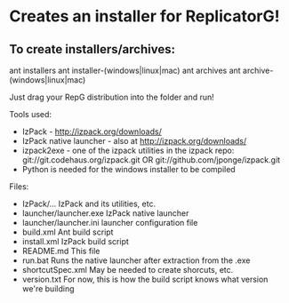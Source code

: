 Creates an installer for ReplicatorG!
=====================================

To create installers/archives:
------------------------------
ant installers
ant installer-(windows|linux|mac)
ant archives
ant archive-(windows|linux|mac)

Just drag your RepG distribution into the folder and run!

Tools used:

* IzPack - http://izpack.org/downloads/
* IzPack native launcher - also at http://izpack.org/downloads/
* izpack2exe - one of the izpack utilities in the izpack repo: git://git.codehaus.org/izpack.git OR git://github.com/jponge/izpack.git
* Python is needed for the windows installer to be compiled

Files:

* IzPack/...				IzPack and its utilities, etc.
* launcher/launcher.exe	IzPack native launcher
* launcher/launcher.ini	launcher configuration file
* build.xml				Ant build script
* install.xml				IzPack build script
* README.md				This file
* run.bat					Runs the native launcher after extraction from the .exe
* shortcutSpec.xml		May be needed to create shorcuts, etc.
* version.txt				For now, this is how the build script knows what version we're building